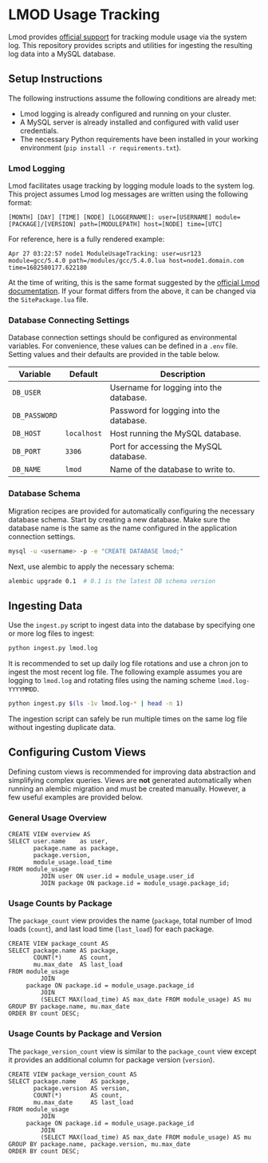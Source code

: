 # LMOD Usage Tracking

Lmod provides [official support](https://lmod.readthedocs.io/en/latest/300_tracking_module_usage.html) for tracking
module usage via the system log.
This repository provides scripts and utilities for ingesting the resulting log data into a MySQL database.

## Setup Instructions

The following instructions assume the following conditions are already met:

- Lmod logging is already configured and running on your cluster.
- A MySQL server is already installed and configured with valid user credentials.
- The necessary Python requirements have been installed in your working environment (`pip install -r requirements.txt`).

### Lmod Logging

Lmod facilitates usage tracking by logging module loads to the system log.
This project assumes Lmod log messages are written using the following format:

```
[MONTH] [DAY] [TIME] [NODE] [LOGGERNAME]: user=[USERNAME] module=[PACKAGE]/[VERSION] path=[MODULEPATH] host=[NODE] time=[UTC]
```

For reference, here is a fully rendered example:

```
Apr 27 03:22:57 node1 ModuleUsageTracking: user=usr123 module=gcc/5.4.0 path=/modules/gcc/5.4.0.lua host=node1.domain.com time=1682580177.622180
```

At the time of writing, this is the same format suggested by
the [official Lmod documentation](https://lmod.readthedocs.io/en/latest/300_tracking_module_usage.html).
If your format differs from the above, it can be changed via the `SitePackage.lua` file.

### Database Connecting Settings

Database connection settings should be configured as environmental variables.
For convenience, these values can be defined in a `.env` file.
Setting values and their defaults are provided in the table below.

| Variable      | Default     | Description                             |
|---------------|-------------|-----------------------------------------|
| `DB_USER`     |             | Username for logging into the database. |
| `DB_PASSWORD` |             | Password for logging into the database. |
| `DB_HOST`     | `localhost` | Host running the MySQL database.        |
| `DB_PORT`     | `3306`      | Port for accessing the MySQL database.  |
| `DB_NAME`     | `lmod`      | Name of the database to write to.       |

### Database Schema

Migration recipes are provided for automatically configuring the necessary database schema.
Start by creating a new database.
Make sure the database name is the same as the name configured in the application connection settings.

```bash
mysql -u <username> -p -e "CREATE DATABASE lmod;"
```

Next, use alembic to apply the necessary schema:

```bash
alembic upgrade 0.1  # 0.1 is the latest DB schema version
```

## Ingesting Data

Use the `ingest.py` script to ingest data into the database by specifying one or more log files to ingest:

```bash
python ingest.py lmod.log 
```

It is recommended to set up daily log file rotations and use a chron jon to ingest the most recent log file.
The following example assumes you are logging to `lmod.log` and rotating files using the naming scheme `lmod.log-YYYYMMDD`.

```bash
python ingest.py $(ls -1v lmod.log-* | head -n 1)
```

The ingestion script can safely be run multiple times on the same log file without ingesting duplicate data. 

## Configuring Custom Views

Defining custom views is recommended for improving data abstraction and simplifying complex queries.
Views are **not** generated automatically when running an alembic migration and must be created manually.
However, a few useful examples are provided below.

### General Usage Overview

```mysql
CREATE VIEW overview AS
SELECT user.name    as user,
       package.name as package,
       package.version,
       module_usage.load_time
FROM module_usage
         JOIN user ON user.id = module_usage.user_id
         JOIN package ON package.id = module_usage.package_id;
```

### Usage Counts by Package

The `package_count` view provides the name (`package`, total number of lmod loads (`count`), and last load
time (`last_load`) for each package.

```mysql
CREATE VIEW package_count AS
SELECT package.name AS package,
       COUNT(*)     AS count,
       mu.max_date  AS last_load
FROM module_usage
         JOIN
     package ON package.id = module_usage.package_id
         JOIN
         (SELECT MAX(load_time) AS max_date FROM module_usage) AS mu
GROUP BY package.name, mu.max_date
ORDER BY count DESC;
```

### Usage Counts by Package and Version

The `package_version_count` view is similar to the `package_count` view except it provides an additional column for
package version (`version`).

```mysql
CREATE VIEW package_version_count AS
SELECT package.name    AS package,
       package.version AS version,
       COUNT(*)        AS count,
       mu.max_date     AS last_load
FROM module_usage
         JOIN
     package ON package.id = module_usage.package_id
         JOIN
         (SELECT MAX(load_time) AS max_date FROM module_usage) AS mu
GROUP BY package.name, package.version, mu.max_date
ORDER BY count DESC;
```